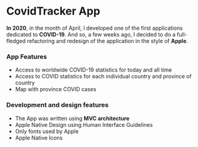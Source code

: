 # CovidTracker App
**In 2020**, in the month of April, I developed one of the first applications dedicated to **COVID-19**. And so, a few weeks ago, I decided to do a full-fledged refactoring and redesign of the application in the style of **Apple**.
### App Features
- Access to worldwide COVID-19 statistics for today and all time
- Access to COVID statistics for each individual country and province of country
- Map with province COVID cases

### Development and design features
- The App was written using **MVC architecture**
- Apple Native Design using Human Interface Guidelines 
- Only fonts used by Apple
- Apple Native Icons
